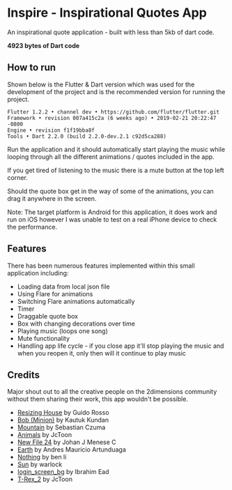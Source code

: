 # Inspire - Inspirational Quotes App

An inspirational quote application - built with less than 5kb of dart code.

**4923 bytes of Dart code**

## How to run

Shown below is the Flutter & Dart version which was used for the development of the project and is the recommended version for running the project.
```
Flutter 1.2.2 • channel dev • https://github.com/flutter/flutter.git
Framework • revision 007a415c2a (6 weeks ago) • 2019-02-21 20:22:47 -0800
Engine • revision f1f19bba8f
Tools • Dart 2.2.0 (build 2.2.0-dev.2.1 c92d5ca288)
```

Run the application and it should automatically start playing the music while looping through all the different animations / quotes included in the app.

If you get tired of listening to the music there is a mute button at the top left corner.

Should the quote box get in the way of some of the animations, you can drag it anywhere in the screen.

Note: The target platform is Android for this application, it does work and run on iOS however I was unable to test on a real iPhone device to check the performance.

## Features

There has been numerous features implemented within this small application including:
- Loading data from local json file
- Using Flare for animations
- Switching Flare animations automatically
- Timer
- Draggable quote box
- Box with changing decorations over time
- Playing music (loops one song)
- Mute functionality
- Handling app life cycle - if you close app it'll stop playing the music and when you reopen it, 
only then will it continue to play music

## Credits

Major shout out to all the creative people on the 2dimensions community without them sharing their work, 
this app wouldn't be possible. 

- [Resizing House](https://www.2dimensions.com/a/pollux/files/flare/resizing-house/preview) by Guido Rosso
- [Bob (Minion)](https://www.2dimensions.com/a/kautuk/files/flare/bob-minion/preview) by Kautuk Kundan
- [Mountain](https://www.2dimensions.com/a/sebastianczuma/files/flare/mountain/preview) by Sebastian Czuma
- [Animals](https://www.2dimensions.com/a/JuanCarlos/files/flare/animals/preview) by JcToon
- [New File 24](https://www.2dimensions.com/a/johanfree/files/flare/new-file-24/preview) by Johan J Menese C
- [Earth](https://www.2dimensions.com/a/Azjel/files/flare/earth/preview) by Andres Mauricio Artunduaga
- [Nothing](https://www.2dimensions.com/a/homeman/files/flare/nothing/preview) by ben li
- [Sun](https://www.2dimensions.com/a/warlock/files/flare/sun/preview) by warlock
- [login_screen_bg](https://www.2dimensions.com/a/humazed/files/flare/login_screen_bg/preview) by Ibrahim Ead
- [T-Rex_2](https://www.2dimensions.com/a/JuanCarlos/files/flare/t-rex_2/preview) by JcToon
